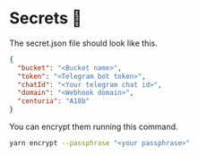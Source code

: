 # Secrets 🔐

The secret.json file should look like this.

```json
{
  "bucket": "<Bucket name>",
  "token": "<Telegram bot token>",
  "chatId": "<Your telegram chat id>",
  "domain": "<Webhook domain>",
  "centuria": "A18b"
}
```

You can encrypt them running this command.

```bash
yarn encrypt --passphrase "<your passphrase>"
```
